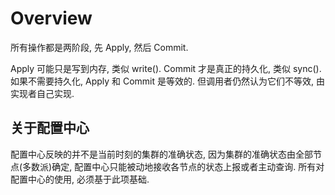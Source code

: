 # Overview

所有操作都是两阶段, 先 Apply, 然后 Commit.

Apply 可能只是写到内存, 类似 write(). Commit 才是真正的持久化, 类似 sync(). 如果不需要持久化, Apply 和 Commit 是等效的. 但调用者仍然认为它们不等效, 由实现者自己实现.

## 关于配置中心

配置中心反映的并不是当前时刻的集群的准确状态, 因为集群的准确状态由全部节点(多数派)确定, 配置中心只能被动地接收各节点的状态上报或者主动查询. 所有对配置中心的使用, 必须基于此项基础.

